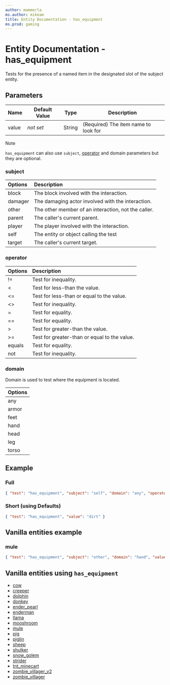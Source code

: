 ```yaml
---
author: mammerla
ms.author: mikeam
title: Entity Documentation - has_equipment
ms.prod: gaming
---
```


# Entity Documentation - has_equipment

Tests for the presence of a named item in the designated slot of the subject entity.

## Parameters

|Name |Default Value  |Type  |Description  |
|---------|---------|---------|---------|
|value |*not set* |String |(Required) The item name to look for |

> [!NOTE]
> `has_equipment` can also use `subject`, [operator](../Definitions/NestedTables/operator.md) and domain parameters but they are optional.

### subject

| Options| Description |
|:-----------|:-----------|
| block| The block involved with the interaction. |
| damager| The damaging actor involved with the interaction. |
| other| The other member of an interaction, not the caller. |
| parent| The caller's current parent. |
| player| The player involved with the interaction. |
| self| The entity or object calling the test |
| target| The caller's current target. |

### operator

| Options| Description |
|:-----------|:-----------|
| !=| Test for inequality. |
| <| Test for less-than the value. |
| <=| Test for less-than or equal to the value. |
| <>| Test for inequality. |
| =| Test for equality. |
| ==| Test for equality. |
| >| Test for greater-than the value. |
| >=| Test for greater-than or equal to the value. |
| equals| Test for equality. |
| not| Test for inequality. |

### domain

Domain is used to test where the equipment is located.

|Options|
|:-----------|
| any|
| armor|
| feet|
| hand|
| head|
| leg|
| torso|

## Example

### Full

```json
{ "test": "has_equipment", "subject": "self", "domain": "any", "operator": "equals", "value": "dirt"
```

### Short (using Defaults)

```json
{ "test": "has_equipment", "value": "dirt" }
```

## Vanilla entities example

### mule

```json
{ "test": "has_equipment", "subject": "other", "domain": "hand", "value": "chest"}
```

## Vanilla entities using `has_equipment`

- [cow](../../../../Source/VanillaBehaviorPack_Snippets/entities/cow.md)
- [creeper](../../../../Source/VanillaBehaviorPack_Snippets/entities/creeper.md)
- [dolphin](../../../../Source/VanillaBehaviorPack_Snippets/entities/dolphin.md)
- [donkey](../../../../Source/VanillaBehaviorPack_Snippets/entities/donkey.md)
- [ender_pearl](../../../../Source/VanillaBehaviorPack_Snippets/entities/ender_pearl.md)
- [enderman](../../../../Source/VanillaBehaviorPack_Snippets/entities/enderman.md)
- [llama](../../../../Source/VanillaBehaviorPack_Snippets/entities/llama.md)
- [mooshroom](../../../../Source/VanillaBehaviorPack_Snippets/entities/mooshroom.md)
- [mule](../../../../Source/VanillaBehaviorPack_Snippets/entities/mule.md)
- [pig](../../../../Source/VanillaBehaviorPack_Snippets/entities/pig.md)
- [piglin](../../../../Source/VanillaBehaviorPack_Snippets/entities/piglin.md)
- [sheep](../../../../Source/VanillaBehaviorPack_Snippets/entities/sheep.md)
- [shulker](../../../../Source/VanillaBehaviorPack_Snippets/entities/shulker.md)
- [snow_golem](../../../../Source/VanillaBehaviorPack_Snippets/entities/snow_golem.md)
- [strider](../../../../Source/VanillaBehaviorPack_Snippets/entities/strider.md)
- [tnt_minecart](../../../../Source/VanillaBehaviorPack_Snippets/entities/tnt_minecart.md)
- [zombie_villager_v2](../../../../Source/VanillaBehaviorPack_Snippets/entities/zombie_villager_v2.md)
- [zombie_villager](../../../../Source/VanillaBehaviorPack_Snippets/entities/zombie_villager.md)
